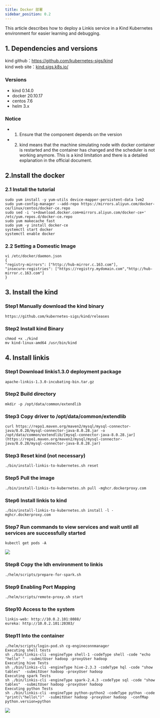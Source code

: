 ```yaml
---
title: Docker 部署
sidebar_position: 0.2
---
```



This article describes how to deploy a Linkis service in a Kind Kubernetes environment for easier learning and debugging.

## 1. Dependencies and versions

kind github：https://github.com/kubernetes-sigs/kind   
kind web site：[kind.sigs.k8s.io/](https://kind.sigs.k8s.io/)

### Versions
- kind 0.14.0  
- docker 20.10.17  
- centos 7.6  
- helm 3.x  

### Notice
- 1. Ensure that the component depends on the version  
- 2. kind means that the machine simulating node with docker container is restarted and the container has changed and the scheduler is not working anymore. This is a kind limitation and there is a detailed explanation in the official document.

## 2.Install the docker
### 2.1 Install the tutorial
```
sudo yum install -y yum-utils device-mapper-persistent-data lvm2
sudo yum-config-manager --add-repo https://mirrors.aliyun.com/docker-ce/linux/centos/docker-ce.repo
sudo sed -i 's+download.docker.com+mirrors.aliyun.com/docker-ce+' /etc/yum.repos.d/docker-ce.repo
sudo yum makecache fast
sudo yum -y install docker-ce
systemctl start docker
systemctl enable docker
```

### 2.2 Setting a Domestic Image
```
vi /etc/docker/daemon.json
{
"registry-mirrors": ["http://hub-mirror.c.163.com"],
"insecure-registries": ["https://registry.mydomain.com","http://hub-mirror.c.163.com"]
}
```

## 3. Install the kind

### Step1 Manually download the kind binary
```
https://github.com/kubernetes-sigs/kind/releases
```
### Step2 Install kind Binary
```
chmod +x ./kind
mv kind-linux-amd64 /usr/bin/kind
```
## 4. Install linkis
### Step1 Download linkis1.3.0 deployment package
```
apache-linkis-1.3.0-incubating-bin.tar.gz
```
### Step2 Build directory
```
mkdir -p /opt/data/common/extendlib
```
### Step3 Copy driver to /opt/data/common/extendlib
```
curl https://repo1.maven.org/maven2/mysql/mysql-connector-java/8.0.28/mysql-connector-java-8.0.28.jar -o /opt/data/common/extendlib/[mysql-connector-java-8.0.28.jar](https://repo1.maven.org/maven2/mysql/mysql-connector-java/8.0.28/mysql-connector-java-8.0.28.jar)
```
### Step3 Reset kind (not necessary)
```
./bin/install-linkis-to-kubernetes.sh reset
```
### Step5 Pull the image
```
./bin/install-linkis-to-kubernetes.sh pull -mghcr.dockerproxy.com
```
### Step6 Install linkis to kind
```
./bin/install-linkis-to-kubernetes.sh install -l -mghcr.dockerproxy.com
```
### Step7 Run commands to view services and wait until all services are successfully started
```
kubectl get pods -A
```
![](/Images/deployment/kubernetes/pods.jpg)

### Step8 Copy the ldh environment to linkis
```
./helm/scripts/prepare-for-spark.sh
```
### Step9 Enabling Port Mapping
```
./helm/scripts/remote-proxy.sh start
```
### Step10 Access to the system
```
linkis-web: http://10.0.2.101:8088/
eureka: http://10.0.2.101:20303/
```
### Step11 Into the container
```
./helm/scripts/login-pod.sh cg-engineconnmanager
Executing shell tests
sh ./bin/linkis-cli -engineType shell-1 -codeType shell -code "echo "hello" "  -submitUser hadoop -proxyUser hadoop
Executing hive Tests
sh ./bin/linkis-cli -engineType hive-2.3.3 -codeType hql -code "show tables"  -submitUser hadoop -proxyUser hadoop
Executing spark Tests
sh ./bin/linkis-cli -engineType spark-2.4.3 -codeType sql -code "show tables"  -submitUser hadoop -proxyUser hadoop
Executing python Tests
sh ./bin/linkis-cli -engineType python-python2 -codeType python -code "print(\"hello\")"  -submitUser hadoop -proxyUser hadoop  -confMap  python.version=python
```
![](/Images/deployment/kubernetes/linkis.jpg)
